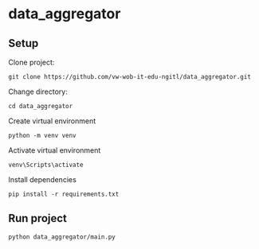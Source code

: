 # data_aggregator

## Setup

Clone project:

    git clone https://github.com/vw-wob-it-edu-ngitl/data_aggregator.git

Change directory:

    cd data_aggregator

Create virtual environment

    python -m venv venv

Activate virtual environment

    venv\Scripts\activate

Install dependencies

    pip install -r requirements.txt

## Run project

    python data_aggregator/main.py